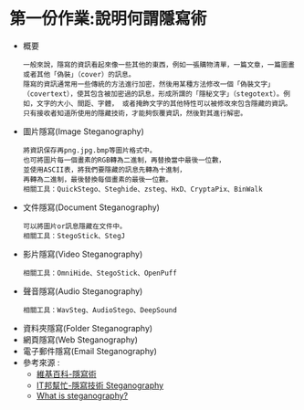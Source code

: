 # 第一份作業:說明何謂隱寫術
- 概要
  ```
  一般來說，隱寫的資訊看起來像一些其他的東西，例如一張購物清單，一篇文章，一篇圖畫或者其他「偽裝」（cover）的訊息。
  隱寫的資訊通常用一些傳統的方法進行加密，然後用某種方法修改一個「偽裝文字」（covertext），使其包含被加密過的訊息，形成所謂的「隱秘文字」（stegotext）。例如，文字的大小、間距、字體， 或者掩飾文字的其他特性可以被修改來包含隱藏的資訊。只有接收者知道所使用的隱藏技術，才能夠恢覆資訊，然後對其進行解密。
  ```
- 圖片隱寫(Image Steganography)
  ```
  將資訊保存再png.jpg.bmp等圖片格式中。
  也可將圖片每一個畫素的RGB轉為二進制，再替換當中最後一位數，
  並使用ASCII表，將我們要隱藏的訊息先轉為十進制，
  再轉為二進制，最後替換每個畫素的最後一位數。
  相關工具：QuickStego、Steghide、zsteg、HxD、CryptaPix、BinWalk
  ```
- 文件隱寫(Document Steganography)
  ```
  可以將圖片or訊息隱藏在文件中。
  相關工具：StegoStick、StegJ
  ```
- 影片隱寫(Video Steganography)
  ```
  相關工具：OmniHide、StegoStick、OpenPuff
  ```
- 聲音隱寫(Audio Steganography)
  ```
  相關工具：WavSteg、AudioStego、DeepSound
  ```
- 資料夾隱寫(Folder Steganography)
- 網頁隱寫(Web Steganography)
- 電子郵件隱寫(Email Steganography)
- 參考來源 : 
  - [維基百科-隱寫術](https://zh.wikipedia.org/zh-tw/%E9%9A%90%E5%86%99%E6%9C%AF)
  - [IT邦幫忙-隱寫技術 Steganography](https://ithelp.ithome.com.tw/articles/10278407)
  - [What is steganography?](https://www.techtarget.com/searchsecurity/definition/steganography)
